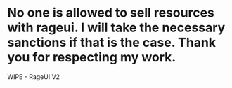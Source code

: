 # No one is allowed to sell resources with rageui. I will take the necessary sanctions if that is the case. Thank you for respecting my work.

WIPE - RageUI V2
